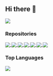 ## Hi there 👋

<a href="https://github.com/mpolinowski/github-readme-stats">
  <img align="center" src="https://github-readme-stats.vercel.app/api?username=mpolinowski&show_icons=true&theme=tokyonight" />
</a>



### Repositories

<a href="https://github.com/mpolinowski/html5_video_prefix">
  <img align="center" src="https://github-readme-stats.vercel.app/api/pin/?username=mpolinowski&repo=html5_video_prefix&theme=tokyonight" />
</a>
<a href="https://github.com/anuraghazra/tomcat-docker-cluster">
  <img align="center" src="https://github-readme-stats.vercel.app/api/pin/?username=mpolinowski&repo=tomcat-docker-cluster&theme=tokyonight" />
</a>
<a href="https://github.com/mpolinowski/gatsby-multilang-template">
  <img align="center" src="https://github-readme-stats.vercel.app/api/pin/?username=mpolinowski&repo=gatsby-multilang-template&theme=tokyonight" />
</a>
<a href="https://github.com/mpolinowski/paho_mqtt_instar_alarmserver">
  <img align="center" src="https://github-readme-stats.vercel.app/api/pin/?username=mpolinowski&repo=paho_mqtt_instar_alarmserver&theme=tokyonight" />
</a>
<a href="https://github.com/mpolinowski/reactive_search">
  <img align="center" src="https://github-readme-stats.vercel.app/api/pin/?username=mpolinowski&repo=reactive_search&theme=tokyonight" />
</a>
<a href="https://github.com/mpolinowski/victory-data-chart">
  <img align="center" src="https://github-readme-stats.vercel.app/api/pin/?username=mpolinowski&repo=victory-data-chart&theme=tokyonight" />
</a>
<a href="https://github.com/mpolinowski/nodered-mqtt-connect">
  <img align="center" src="https://github-readme-stats.vercel.app/api/pin/?username=mpolinowski&repo=nodered-mqtt-connect&theme=tokyonight" />
</a>

### Top Languages

<a href="https://github.com/mpolinowski/github-readme-stats">
  <img align="center" src="https://github-readme-stats.vercel.app/api/top-langs/?username=mpolinowski&theme=tokyonight&hide=html" />
</a>

<!--
**mpolinowski/mpolinowski** is a ✨ _special_ ✨ repository because its `README.md` (this file) appears on your GitHub profile.

Here are some ideas to get you started:

- 🔭 I’m currently working on ...
- 🌱 I’m currently learning ...
- 👯 I’m looking to collaborate on ...
- 🤔 I’m looking for help with ...
- 💬 Ask me about ...
- 📫 How to reach me: ...
- 😄 Pronouns: ...
- ⚡ Fun fact: ...
-->

